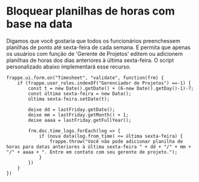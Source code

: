 # Bloquear planilhas de horas com base na data



Digamos que você gostaria que todos os funcionários preenchessem planilhas de ponto até sexta-feira de cada semana. E permita que apenas os usuários com função de 'Gerente de Projetos' editem ou adicionem planilhas de horas dos dias anteriores à última sexta-feira. O script personalizado abaixo implementará esse recurso.



```
frappe.ui.form.on("Timesheet", "validate", function(frm) {
    if (frappe.user_roles.indexOf("Gerenciador de Projetos") ==-1) {
        const t = new Date().getDate() + (6-new Date().getDay()-1)-7;
        const última sexta-feira = new Data();
        última sexta-feira.setDate(t);

        deixe dd = lastFriday.getDate();
        deixe mm = lastFriday.getMonth() + 1;
        deixe aaaa = lastFriday.getFullYear();

        frm.doc.time_logs.forEach(log => {
            if (nova data(log.from_time) <= última sexta-feira) {
                frappe.throw("Você não pode adicionar planilha de horas para datas anteriores à última sexta-feira " + dd + "/" + mm + "/" + aaaa + ". Entre em contato com seu gerente de projeto.");
            }
        })
    }
})

```


